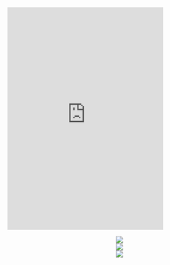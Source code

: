 <div>
  <iframe src="https://discord.com/widget?id=728568761795477547&theme=dark" width="350" height="500" allowtransparency="true" frameborder="0" sandbox="allow-popups allow-popups-to-escape-sandbox allow-same-origin allow-scripts"></iframe>
</div>

<p align="center">
  <img src="https://github-readme-stats.vercel.app/api?username=photosensory&show_icons=true&line_height=27&theme=dark&hide_border=true&card_width=495">
  <br>
  <img src="https://github-readme-stats.vercel.app/api/top-langs/?username=photosensory&show_icons=true&line_height=27&theme=dark&hide_border=true&card_width=495">
  <br>
  <img src="https://spotify-now-playing-snowy.vercel.app/api/spotify">
</p>
